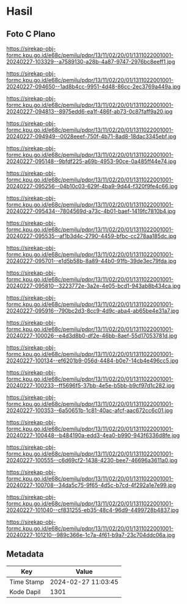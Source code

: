 # Hasil

## Foto C Plano

https://sirekap-obj-formc.kpu.go.id/e68c/pemilu/pdpr/13/11/02/20/01/1311022001001-20240227-103329--a7589130-a28b-4a87-9747-2976bc8eeff1.jpg

https://sirekap-obj-formc.kpu.go.id/e68c/pemilu/pdpr/13/11/02/20/01/1311022001001-20240227-094650--1ad8b4cc-9951-4d48-86cc-2ec3769a449a.jpg

https://sirekap-obj-formc.kpu.go.id/e68c/pemilu/pdpr/13/11/02/20/01/1311022001001-20240227-094813--8975edd6-ea1f-486f-ab73-0c87faff9a20.jpg

https://sirekap-obj-formc.kpu.go.id/e68c/pemilu/pdpr/13/11/02/20/01/1311022001001-20240227-094949--0028eeef-750f-4b71-8ad8-18dac3345ebf.jpg

https://sirekap-obj-formc.kpu.go.id/e68c/pemilu/pdpr/13/11/02/20/01/1311022001001-20240227-095148--9bfdf225-a69b-4953-90ce-0a485ff44e74.jpg

https://sirekap-obj-formc.kpu.go.id/e68c/pemilu/pdpr/13/11/02/20/01/1311022001001-20240227-095256--04b10c03-629f-4ba9-9d44-f320f9fe4c66.jpg

https://sirekap-obj-formc.kpu.go.id/e68c/pemilu/pdpr/13/11/02/20/01/1311022001001-20240227-095434--7804569d-a73c-4b01-baef-1419fc7810b4.jpg

https://sirekap-obj-formc.kpu.go.id/e68c/pemilu/pdpr/13/11/02/20/01/1311022001001-20240227-095535--af1b3d4c-2790-4459-bfbc-cc278aa185dc.jpg

https://sirekap-obj-formc.kpu.go.id/e68c/pemilu/pdpr/13/11/02/20/01/1311022001001-20240227-095701--e1d5b58b-8a89-44b0-91fb-39de3ec79fda.jpg

https://sirekap-obj-formc.kpu.go.id/e68c/pemilu/pdpr/13/11/02/20/01/1311022001001-20240227-095810--3223772e-3a2e-4e05-bcd1-943ab8b434ca.jpg

https://sirekap-obj-formc.kpu.go.id/e68c/pemilu/pdpr/13/11/02/20/01/1311022001001-20240227-095916--790bc2d3-8cc9-4d9c-aba4-ab65be4e31a7.jpg

https://sirekap-obj-formc.kpu.go.id/e68c/pemilu/pdpr/13/11/02/20/01/1311022001001-20240227-100026--e4d3d8b0-df2e-46bb-8aef-55d17053781d.jpg

https://sirekap-obj-formc.kpu.go.id/e68c/pemilu/pdpr/13/11/02/20/01/1311022001001-20240227-100134--ef6201b9-056d-4484-b0e7-14cb4e496cc5.jpg

https://sirekap-obj-formc.kpu.go.id/e68c/pemilu/pdpr/13/11/02/20/01/1311022001001-20240227-100233--ff5696f5-37bb-4e5e-b5bb-b9cf97d1c282.jpg

https://sirekap-obj-formc.kpu.go.id/e68c/pemilu/pdpr/13/11/02/20/01/1311022001001-20240227-100353--6a50651b-1c81-40ac-afcf-aac672cc6c01.jpg

https://sirekap-obj-formc.kpu.go.id/e68c/pemilu/pdpr/13/11/02/20/01/1311022001001-20240227-100448--b484190a-edd3-4ea0-b990-943f6336d8fe.jpg

https://sirekap-obj-formc.kpu.go.id/e68c/pemilu/pdpr/13/11/02/20/01/1311022001001-20240227-100555--c6d69cf2-1438-4230-bee7-46696a3611a0.jpg

https://sirekap-obj-formc.kpu.go.id/e68c/pemilu/pdpr/13/11/02/20/01/1311022001001-20240227-100708--34da5c75-9f65-4d5c-b7cd-4f292a1e7e99.jpg

https://sirekap-obj-formc.kpu.go.id/e68c/pemilu/pdpr/13/11/02/20/01/1311022001001-20240227-101040--cf831255-eb35-48c4-96d9-4499728b4837.jpg

https://sirekap-obj-formc.kpu.go.id/e68c/pemilu/pdpr/13/11/02/20/01/1311022001001-20240227-101210--989c366e-1c7a-4f61-b9a7-23c704ddc06a.jpg


## Metadata

| Key        | Value               |
| ---------- | ------------------- |
| Time Stamp | 2024-02-27 11:03:45 |
| Kode Dapil | 1301                |



